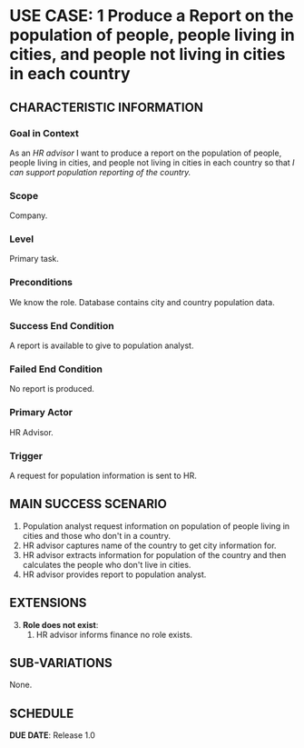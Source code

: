 # USE CASE: 1 Produce a Report on the population of people, people living in cities, and people not living in cities in each country

## CHARACTERISTIC INFORMATION

### Goal in Context

As an *HR advisor* I want to produce a report on the population of people, people living in cities, and people not living in cities in each country so that *I can support population reporting of the country.*

### Scope

Company.

### Level

Primary task.

### Preconditions

We know the role.  Database contains city and country population data.

### Success End Condition

A report is available to give to population analyst.

### Failed End Condition

No report is produced.

### Primary Actor

HR Advisor.

### Trigger

A request for population information is sent to HR.

## MAIN SUCCESS SCENARIO

1. Population analyst request information on population of people living in cities and those who don't in a country.
2. HR advisor captures name of the country to get city information for.
3. HR advisor extracts  information for population of the country and then calculates the people who don't live in cities.
4. HR advisor provides report to population analyst.

## EXTENSIONS

3. **Role does not exist**:
    1. HR advisor informs finance no role exists.

## SUB-VARIATIONS

None.

## SCHEDULE

**DUE DATE**: Release 1.0